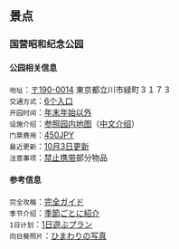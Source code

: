 ## 景点

### 国营昭和纪念公园
#### 公园相关信息      
`地址`：[〒190-0014](https://www.google.co.jp/maps/place/%E5%9B%BD%E5%96%B6%E6%98%AD%E5%92%8C%E8%A8%98%E5%BF%B5%E5%85%AC%E5%9C%92/@35.7107697,139.3951333,17z/data=!3m1!4b1!4m5!3m4!1s0x6018e1ace14bd40b:0xd7da4db683b53513!8m2!3d35.7107654!4d139.397322?hl=ja) 東京都立川市緑町３１７３     
`交通方式`：[6个入口]((https://www.showakinen-koen.jp/access/))     
`开园时间`：[年末年始以外](https://www.showakinen-koen.jp/guide/schedule/)      
`设施介绍`：[参照园内地图](https://www.showakinen-koen.jp/facility/)（[中文介绍](https://www.showakinen-koen.jp/zh/)）     
`门票费用`：[450JPY](https://www.showakinen-koen.jp/guide/price/)     
`最近更新`：[10月3日更新](https://www.showakinen-koen.jp/information/craft-event/)      
`注意事项`：[禁止携带](https://www.showakinen-koen.jp/guide/forbidden/)部分物品      

#### 参考信息
  
`完全攻略`：[完全ガイド](https://haveagood.holiday/articles/197)    
`季节介绍`：[季節ごとに紹介](https://aumo.jp/articles/46171)  
`1日计划`：[1日遊ぶプラン](https://play-life.jp/plans/18578)         
`向日葵照片`：[ひまわりの写真](https://www.himawaribatake.net/showakinenpark.php)      

